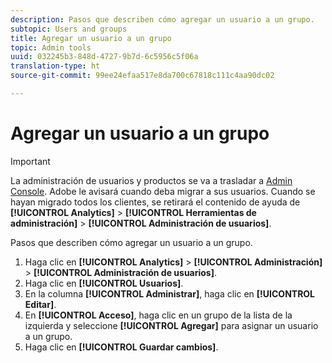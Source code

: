 ```yaml
---
description: Pasos que describen cómo agregar un usuario a un grupo.
subtopic: Users and groups
title: Agregar un usuario a un grupo
topic: Admin tools
uuid: 032245b3-848d-4727-9b7d-6c5956c5f06a
translation-type: ht
source-git-commit: 99ee24efaa517e8da700c67818c111c4aa90dc02

---
```



# Agregar un usuario a un grupo

>[!IMPORTANT]
>
>La administración de usuarios y productos se va a trasladar a [Admin Console](https://helpx.adobe.com/es/enterprise/using/admin-console.html). Adobe le avisará cuando deba migrar a sus usuarios. Cuando se hayan migrado todos los clientes, se retirará el contenido de ayuda de **[!UICONTROL Analytics]** > **[!UICONTROL Herramientas de administración]** > **[!UICONTROL Administración de usuarios]**.

Pasos que describen cómo agregar un usuario a un grupo.

1. Haga clic en **[!UICONTROL Analytics]** > **[!UICONTROL Administración]** > **[!UICONTROL Administración de usuarios]**.
1. Haga clic en **[!UICONTROL Usuarios]**.
1. En la columna **[!UICONTROL Administrar]**, haga clic en **[!UICONTROL Editar]**.
1. En **[!UICONTROL Acceso]**, haga clic en un grupo de la lista de la izquierda y seleccione **[!UICONTROL Agregar]** para asignar un usuario a un grupo.
1. Haga clic en **[!UICONTROL Guardar cambios]**.

